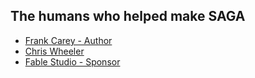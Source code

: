 The humans who helped make SAGA
--------------------------------
- [Frank Carey - Author](https://www.linkedin.com/in/fcarey/)
- [Chris Wheeler](https://www.linkedin.com/in/crwheeler/)
- [Fable Studio - Sponsor](https://fable-studio.com/)